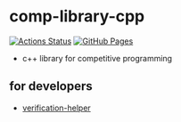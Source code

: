 # comp-library-cpp

[![Actions Status](https://github.com/seelx3/comp-library-cpp/workflows/verify/badge.svg)](https://github.com/seelx3/comp-library-cpp/actions)
[![GitHub Pages](https://img.shields.io/static/v1?label=GitHub+Pages&message=+&color=brightgreen&logo=github)](https://seelx3.github.io/comp-library-cpp/)

- c++ library for competitive programming

## for developers
- [verification-helper](https://github.com/online-judge-tools/verification-helper)